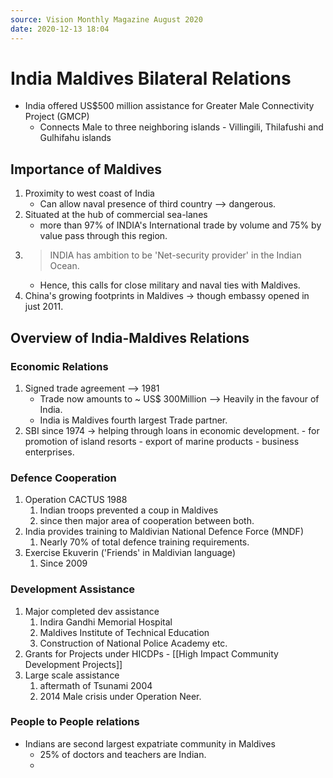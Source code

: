 ```yaml
---
source: Vision Monthly Magazine August 2020
date: 2020-12-13 18:04
---
```

# India Maldives Bilateral Relations

- India offered US$500 million assistance for Greater Male Connectivity Project (GMCP)
	- Connects Male to three neighboring islands - Villingili, Thilafushi and Gulhifahu islands

## Importance of Maldives 
1.  Proximity to west coast of India
	- Can allow naval presence of third country --> dangerous.
2. Situated at the hub of commercial sea-lanes 
	- more than 97% of INDIA's International trade by volume and 75% by value pass through this region.
3. > INDIA has ambition to be 'Net-security provider' in the Indian Ocean.
	- Hence, this calls for close military and naval ties with Maldives.
4. China's growing footprints in Maldives -> though embassy opened in just 2011.

## Overview of India-Maldives Relations

### Economic Relations
1. Signed trade agreement --> 1981
	- Trade now amounts to ~ US$ 300Million --> Heavily in the favour of India.
	- India is Maldives fourth largest Trade partner.
2. SBI since 1974 -> helping through loans in economic development. 
		- for promotion of island resorts
		- export of marine products
		- business enterprises.

### Defence Cooperation
1. Operation CACTUS 1988
	1. Indian troops prevented a coup in Maldives
	2. since then major area of cooperation between both.
2. India provides training to Maldivian National Defence Force (MNDF)
	1. Nearly 70% of total defence training requirements.
3. Exercise Ekuverin ('Friends' in Maldivian language) 
	1. Since 2009

### Development Assistance
1. Major completed dev assistance
	1. Indira Gandhi Memorial Hospital
	2. Maldives Institute of Technical Education
	3. Construction of National Police Academy
	 etc.
 2. Grants for Projects under HICDPs - [[High Impact Community Development Projects]]
 3. Large scale assistance
	 1.  aftermath of Tsunami 2004
	 2.  2014 Male crisis under Operation Neer.

### People to People relations
- Indians are second largest expatriate community in Maldives
	- 25% of doctors and teachers are Indian.
	-  




